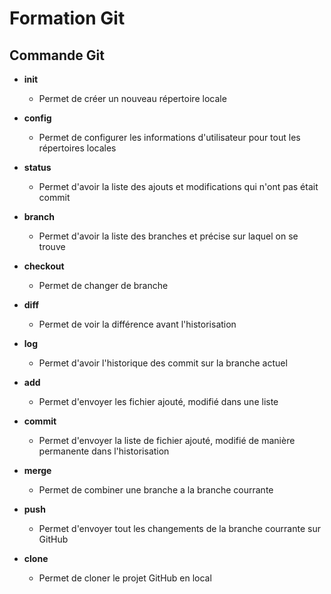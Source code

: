 # Formation Git

## Commande Git

* **init**
    * Permet de créer un nouveau répertoire locale


* **config**
  * Permet de configurer les informations d'utilisateur pour tout les répertoires locales


* **status**
  * Permet d'avoir la liste des ajouts et modifications qui n'ont pas était commit


* **branch**
  * Permet d'avoir la liste des branches et précise sur laquel on se trouve


* **checkout**
  * Permet de changer de branche


* **diff**
  * Permet de voir la différence avant l'historisation


* **log**
  * Permet d'avoir l'historique des commit sur la branche actuel


* **add**
  * Permet d'envoyer les fichier ajouté, modifié dans une liste


* **commit**
  * Permet d'envoyer la liste de fichier ajouté, modifié de manière permanente dans l'historisation


* **merge**
  * Permet de combiner une branche a la branche courrante


* **push**
  * Permet d'envoyer tout les changements de la branche courrante sur GitHub


* **clone**
  * Permet de cloner le projet GitHub en local
